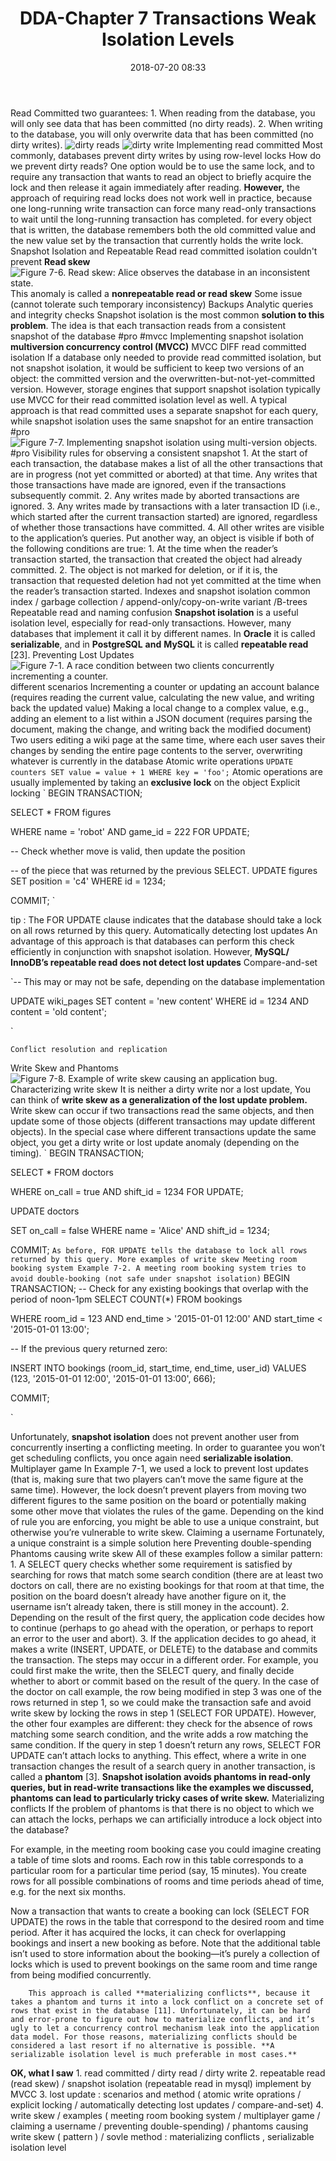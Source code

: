 ﻿---
layout: article
title: "DDA-Chapter 7 Transactions Weak Isolation Levels"
category: blog
tag:
- DDA 
- english

#excerpt:
toc: flase
image:
#  feature:
    teaser: /blog/2018.07/transaction-29-638.jpg
#  thumb:
date:   2018-07-20 08:33
---

Read Committed
    two guarantees:
        1. When reading from the database, you will only see data that has been committed (no dirty reads).
        2. When writing to the database, you will only overwrite data that has been committed (no dirty writes).
    ![dirty reads](https://i.pinimg.com/originals/4a/ba/7f/4aba7fb375c8b8ef80e2fd1c04abafeb.png)
    ![dirty write](https://i.pinimg.com/originals/c7/dc/6c/c7dc6c21c2f6c65654554f4ca5b8a348.png)
    Implementing read committed
        Most commonly, databases prevent dirty writes by using row-level locks
        How do we prevent dirty reads?
            One option would be to use the same lock, and to require any transaction that wants to read an object to briefly acquire the lock and then release it again immediately after reading.                       **However,** the approach of requiring read locks does not work well in practice, because one long-running write transaction can force many read-only transactions to wait until the long-running transaction has completed.
            for every object that is written, the database remembers both the old committed value and the new value set by the transaction that currently holds the write lock.
Snapshot Isolation and Repeatable Read
    read committed isolation couldn't prevent **Read skew <no repeat read>**
        ![Figure 7-6. Read skew: Alice observes the database in an inconsistent state.](https://i.pinimg.com/originals/f3/81/93/f38193d519d72de20df2b56ab7871c55.png)
        This anomaly is called a **nonrepeatable read or read skew**
        Some issue (cannot tolerate such temporary inconsistency)
            Backups
            Analytic queries and integrity checks
    Snapshot isolation is the most common **solution to this problem**. The idea is that each transaction reads from a consistent snapshot of the database
    #pro #mvcc Implementing snapshot isolation
        **multiversion concurrency control (MVCC)**
        MVCC DIFF read committed isolation
            If a database only needed to provide read committed isolation, but not snapshot isolation, it would be sufficient to keep two versions of an object: the committed version and the overwritten-but-not-yet-committed version. However, storage engines that support snapshot isolation typically use MVCC for their read committed isolation level as well. A typical approach is that read committed uses a separate snapshot for each query, while snapshot isolation uses the same snapshot for an entire transaction
        #pro ![Figure 7-7. Implementing snapshot isolation using multi-version objects.](https://i.pinimg.com/originals/d5/df/83/d5df8380d703f38dff000fc5ca42002b.png)
        #pro Visibility rules for observing a consistent snapshot
            1. At the start of each transaction, the database makes a list of all the other transactions that are in progress (not yet committed or aborted) at that time. Any writes that those transactions have made are ignored, even if the transactions subsequently commit.
            2. Any writes made by aborted transactions are ignored.
            3. Any writes made by transactions with a later transaction ID (i.e., which started after the current transaction started) are ignored, regardless of whether those transactions have committed.
            4. All other writes are visible to the application’s queries.
        Put another way, an object is visible if both of the following conditions are true:
            1. At the time when the reader’s transaction started, the transaction that created the object had already committed.
            2. The object is not marked for deletion, or if it is, the transaction that requested deletion had not yet committed at the time when the reader’s transaction started.
    Indexes and snapshot isolation
        common index / garbage collection / append-only/copy-on-write variant /B-trees
    Repeatable read and naming confusion
        **Snapshot isolation** is a useful isolation level, especially for read-only transactions. However, many databases that implement it call it by different names. In **Oracle** it is called **serializable**, and in **PostgreSQL** **and** **MySQL** it is called **repeatable read** [23].
Preventing Lost Updates
    ![Figure 7-1. A race condition between two clients concurrently incrementing a counter.](https://i.pinimg.com/originals/14/2d/94/142d943e2b6b9dbcbadc39a72a4bbd68.png)
    different scenarios
        Incrementing a counter or updating an account balance (requires reading the current value, calculating the new value, and writing back the updated value)
        Making a local change to a complex value, e.g., adding an element to a list within a JSON document (requires parsing the document, making the change, and writing back the modified document)
        Two users editing a wiki page at the same time, where each user saves their changes by sending the entire page contents to the server, overwriting whatever is currently in the database
    Atomic write operations
        `UPDATE counters SET value = value + 1 WHERE key = 'foo';`
        Atomic operations are usually implemented by taking an **exclusive lock** on the object
    Explicit locking
    `
BEGIN TRANSACTION;

SELECT * FROM figures

WHERE name = 'robot' AND game_id = 222 FOR UPDATE;

-- Check whether move is valid, then update the position

-- of the piece that was returned by the previous SELECT. UPDATE figures SET position = 'c4' WHERE id = 1234;

COMMIT;
`

tip : The FOR UPDATE clause indicates that the database should take a lock on all rows returned by this query.
    Automatically detecting lost updates
        An advantage of this approach is that databases can perform this check efficiently in conjunction with snapshot isolation. However, **MySQL/ InnoDB’s repeatable read does not detect lost updates**
    Compare-and-set
    
`-- This may or may not be safe, depending on the database implementation 

UPDATE wiki_pages SET content = 'new content' WHERE id = 1234 AND content = 'old content';

`

    Conflict resolution and replication
Write Skew and Phantoms
    ![Figure 7-8. Example of write skew causing an application bug.](https://i.pinimg.com/originals/c7/dc/6c/c7dc6c21c2f6c65654554f4ca5b8a348.png)
    Characterizing write skew
        It is neither a dirty write nor a lost update,
        You can think of **write skew as a generalization of the lost update problem.** Write skew can occur if two transactions read the same objects, and then update some of those objects (different transactions may update different objects). In the special case where different transactions update the same object, you get a dirty write or lost update anomaly (depending on the timing).
        `
BEGIN TRANSACTION;

SELECT * FROM doctors

WHERE on_call = true AND shift_id = 1234 FOR UPDATE;

UPDATE doctors

SET on_call = false WHERE name = 'Alice' AND shift_id = 1234;

COMMIT;
`
As before, FOR UPDATE tells the database to lock all rows returned by this query.
    More examples of write skew
        Meeting room booking system
            Example 7-2. A meeting room booking system tries to avoid double-booking (not safe under snapshot isolation)
            `
BEGIN TRANSACTION; -- Check for any existing bookings that overlap with the period of noon-1pm SELECT COUNT(*) FROM bookings

WHERE room_id = 123 AND end_time > '2015-01-01 12:00' AND start_time < '2015-01-01 13:00';

-- If the previous query returned zero:

INSERT INTO bookings (room_id, start_time, end_time, user_id) VALUES (123, '2015-01-01 12:00', '2015-01-01 13:00', 666);

COMMIT;

`

Unfortunately, **snapshot isolation** does not prevent another user from concurrently inserting a conflicting meeting. In order to guarantee you won’t get scheduling conflicts, you once again need **serializable isolation**.
        Multiplayer game
            In Example 7-1, we used a lock to prevent lost updates (that is, making sure that two players can’t move the same figure at the same time). However, the lock doesn’t prevent players from moving two different figures to the same position on the board or potentially making some other move that violates the rules of the game. Depending on the kind of rule you are enforcing, you might be able to use a unique constraint, but otherwise you’re vulnerable to write skew.
        Claiming a username
            Fortunately, a unique constraint is a simple solution here
        Preventing double-spending
    Phantoms causing write skew
        All of these examples follow a similar pattern:
            1. A SELECT query checks whether some requirement is satisfied by searching for rows that match some search condition (there are at least two doctors on call, there are no existing bookings for that room at that time, the position on the board doesn’t already have another figure on it, the username isn’t already taken, there is still money in the account).
            2. Depending on the result of the first query, the application code decides how to continue (perhaps to go ahead with the operation, or perhaps to report an error to the user and abort).
            3. If the application decides to go ahead, it makes a write (INSERT, UPDATE, or DELETE) to the database and commits the transaction.
        The steps may occur in a different order. For example, you could first make the write, then the SELECT query, and finally decide whether to abort or commit based on the result of the query.
        In the case of the doctor on call example, the row being modified in step 3 was one of the rows returned in step 1, so we could make the transaction safe and avoid write skew by locking the rows in step 1 (SELECT FOR UPDATE). However, the other four examples are different: they check for the absence of rows matching some search condition, and the write adds a row matching the same condition. If the query in step 1 doesn’t return any rows, SELECT FOR UPDATE can’t attach locks to anything.
        This effect, where a write in one transaction changes the result of a search query in another transaction, is called a **phantom** [3]. **Snapshot isolation avoids phantoms in read-only queries, but in read-write transactions like the examples we discussed, phantoms can lead to particularly tricky cases of write skew.**
    Materializing conflicts
        If the problem of phantoms is that there is no object to which we can attach the locks, perhaps we can artificially introduce a lock object into the database?
        
For example, in the meeting room booking case you could imagine creating a table of time slots and rooms. Each row in this table corresponds to a particular room for a particular time period (say, 15 minutes). You create rows for all possible combinations of rooms and time periods ahead of time, e.g. for the next six months.

Now a transaction that wants to create a booking can lock (SELECT FOR UPDATE) the rows in the table that correspond to the desired room and time period. After it has acquired the locks, it can check for overlapping bookings and insert a new booking as before. Note that the additional table isn’t used to store information about the booking—it’s purely a collection of locks which is used to prevent bookings on the same room and time range from being modified concurrently.

        This approach is called **materializing conflicts**, because it takes a phantom and turns it into a lock conflict on a concrete set of rows that exist in the database [11]. Unfortunately, it can be hard and error-prone to figure out how to materialize conflicts, and it’s ugly to let a concurrency control mechanism leak into the application data model. For those reasons, materializing conflicts should be considered a last resort if no alternative is possible. **A serializable isolation level is much preferable in most cases.**
**OK, what I saw** 
    1. read committed / dirty read / dirty write
    2. repeatable read (read skew) / snapshot isolation (repeatable read in mysql) implement by MVCC 
    3. lost update : scenarios and method ( atomic write oprations / explicit locking / automatically detecting lost updates / compare-and-set)
    4. write skew / examples ( meeting room booking system / multiplayer game / claiming a username / preventing double-spending) / phantoms causing write skew ( pattern ) / sovle method : materializing conflicts , serializable isolation level 
